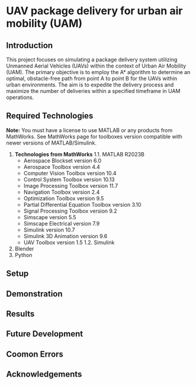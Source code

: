 # UAV package delivery for urban air mobility (UAM)

## Introduction

This project focuses on simulating a package delivery system utilizing Unmanned Aerial Vehicles (UAVs) within the context of Urban Air Mobility (UAM). The primary objective is to employ the A* algorithm to determine an optimal, obstacle-free path from point A to point B for the UAVs within urban environments. The aim is to expedite the delivery process and maximize the number of deliveries within a specified timeframe in UAM operations.


## Required Technologies

**Note:** You must have a license to use MATLAB or any products from MathWorks. See MathWorks page for toolboxes version compatible with newer versions of MATLAB/Simulink.

1. **Technologies from MathWorks**
   1.1. MATLAB R2023B 
      - Aerospace Blockset version 6.0
      - Aerospace Toolbox version 4.4
      - Computer Vision Toolbox version 10.4
      - Control System Toolbox version 10.13
      - Image Processing Toolbox version 11.7
      - Navigation Toolbox version 2.4
      - Optimization Toolbox version 9.5
      - Partial Differential Equation Toolbox version 3.10
      - Signal Processing Toolbox version 9.2
      - Simscape version 5.5
      - Simscape Electrical version 7.9
      - Simulink version 10.7
      - Simulink 3D Animation version 9.6
      - UAV Toolbox version 1.5
   1.2. Simulink
2. Blender
3. Python


## Setup

## Demonstration

## Results

## Future Development

## Coomon Errors

## Acknowledgements
